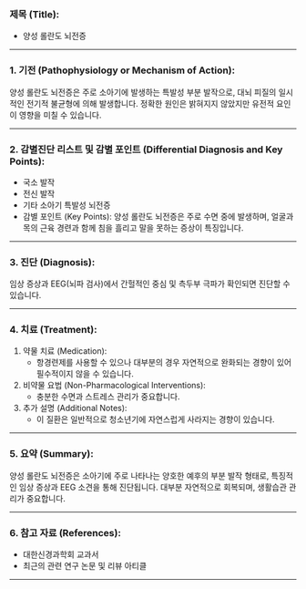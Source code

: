 

### 제목 (Title):
- 양성 롤란도 뇌전증

---

### 1. 기전 (Pathophysiology or Mechanism of Action):

양성 롤란도 뇌전증은 주로 소아기에 발생하는 특발성 부분 발작으로, 대뇌 피질의 일시적인 전기적 불균형에 의해 발생합니다. 정확한 원인은 밝혀지지 않았지만 유전적 요인이 영향을 미칠 수 있습니다.

---

### 2. 감별진단 리스트 및 감별 포인트 (Differential Diagnosis and Key Points):

- 국소 발작
- 전신 발작
- 기타 소아기 특발성 뇌전증
- 감별 포인트 (Key Points): 양성 롤란도 뇌전증은 주로 수면 중에 발생하며, 얼굴과 목의 근육 경련과 함께 침을 흘리고 말을 못하는 증상이 특징입니다.

---

### 3. 진단 (Diagnosis):

임상 증상과 EEG(뇌파 검사)에서 간헐적인 중심 및 측두부 극파가 확인되면 진단할 수 있습니다.

---

### 4. 치료 (Treatment):

1. 약물 치료 (Medication):
    - 항경련제를 사용할 수 있으나 대부분의 경우 자연적으로 완화되는 경향이 있어 필수적이지 않을 수 있습니다.
2. 비약물 요법 (Non-Pharmacological Interventions):
    - 충분한 수면과 스트레스 관리가 중요합니다.
3. 추가 설명 (Additional Notes):
    - 이 질환은 일반적으로 청소년기에 자연스럽게 사라지는 경향이 있습니다.

---

### 5. 요약 (Summary):

양성 롤란도 뇌전증은 소아기에 주로 나타나는 양호한 예후의 부분 발작 형태로, 특징적인 임상 증상과 EEG 소견을 통해 진단됩니다. 대부분 자연적으로 회복되며, 생활습관 관리가 중요합니다.

---

### 6. 참고 자료 (References):

- 대한신경과학회 교과서
- 최근의 관련 연구 논문 및 리뷰 아티클

---